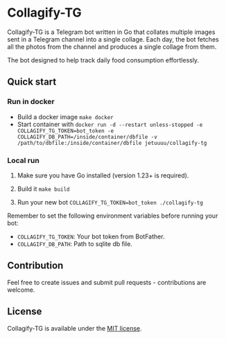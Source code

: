 # Collagify-TG

Collagify-TG is a Telegram bot written in Go that collates multiple images sent in a Telegram channel into a single collage. Each day, the bot fetches all the photos from the channel and produces a single collage from them.

The bot designed to help track daily food consumption effortlessly.

## Quick start

### Run in docker

- Build a docker image `make docker`
- Start container with `docker run -d --restart unless-stopped -e COLLAGIFY_TG_TOKEN=bot_token -e COLLAGIFY_DB_PATH=/inside/container/dbfile -v /path/to/dbfile:/inside/container/dbfile jetuuuu/collagify-tg`

### Local run

1. Make sure you have Go installed (version 1.23+ is required).

2. Build it `make build`

3. Run your new bot `COLLAGIFY_TG_TOKEN=bot_token ./collagify-tg`

Remember to set the following environment variables before running your bot:

- `COLLAGIFY_TG_TOKEN`: Your bot token from BotFather.
- `COLLAGIFY_DB_PATH`: Path to sqlite db file.

## Contribution

Feel free to create issues and submit pull requests - contributions are welcome.

## License

Collagify-TG is available under the [MIT license](https://opensource.org/LICENSE-MIT).
